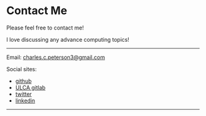 # Contact Me



Please feel free to contact me!

I love discussing any advance computing topics!

---

Email: charles.c.peterson3@gmail.com 

Social sites:
- [github](https://github.com/charliecpeterson)
- [ULCA gitlab](https://gitlab.idre.ucla.edu/cpeterson)
- [twitter](https://twitter.com/Charlie_CCP3)
- [linkedin](https://www.linkedin.com/in/charles-peterson-ba7944137/)

---


